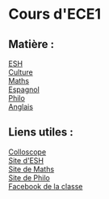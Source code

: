 # Cours d'ECE1
## Matière : <br />
[ESH](https://vaihess.github.io/eshece1/esh) <br />
[Culture](https://vaihess.github.io/eshece1/culture) <br />
[Maths](https://vaihess.github.io/eshece1/maths) <br />
[Espagnol](https://vaihess.github.io/eshece1/espagnol) <br />
[Philo](https://vaihess.github.io/eshece1/philo) <br />
[Anglais](https://vaihess.github.io/eshece1/anglais)

## Liens utiles : <br />
[Colloscope](http://blazere.ece1.free.fr/Colles/Colloscope_final.pdf) <br />
[Site d'ESH](http://esh-ozenne-1a-ulla.monsite-orange.fr/) <br />
[Site de Maths](https://blazerece1.blogspot.fr/) <br />
[Site de Philo](http://philoz.e-monsite.com/) <br />
[Facebook de la classe](https://www.facebook.com/groups/1205838942816157/?ref=ts&fref=ts) <br />
